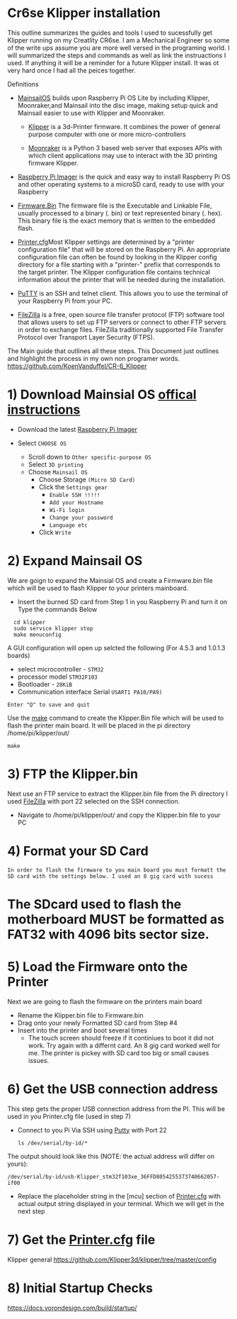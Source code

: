 # Cr6se Klipper installation
This outline summarizes the guides and tools I used to sucessfully get Klipper running on my Creatlity CR6se. I am a Mechanical Engineer so some of the write ups
assume you are more well versed in the programing world. I will summarized the steps and commands as well as link the instruactions I used. If anything it will be 
a reminder for a future Klipper install. It was ot very hard once I had all the peices together.

Definitions
- [MainsailOS](https://docs.mainsail.xyz/) builds upon Raspberry Pi OS Lite by including Klipper,    Moonraker,and Mainsail into the disc image, making setup quick and Mainsail easier to use with    Klipper and Moonraker.

  - [Klipper](https://www.klipper3d.org/) is a 3d-Printer firmware. It combines the power of general purpose computer with one or more micro-controllers

  - [Moonraker](https://moonraker.readthedocs.io/en/latest/) is a Python 3 based web server that exposes APIs with which client applications may use to interact with the 3D printing firmware Klipper.

- [Raspberry Pi Imager](https://www.raspberrypi.com/software/) is the quick and easy way to install Raspberry Pi OS and other operating systems to a microSD card, ready to use with your Raspberry

- [Firmware.Bin](https://stackoverflow.com/questions/40853918/what-are-common-structures-for-firmware-files) The firmware file is the Executable and Linkable File, usually processed to a binary (. bin) or text represented binary (. hex). This binary file is the exact memory that is written to the embedded flash. 

- [Printer.cfg](https://www.klipper3d.org/Installation.html)Most Klipper settings are determined by a "printer configuration file" that will be stored on the Raspberry Pi. An appropriate configuration file can often be found by looking in the Klipper config directory for a file starting with a "printer-" prefix that corresponds to the target printer. The Klipper configuration file contains technical information about the printer that will be needed during the installation.

- [PuTTY](https://www.putty.org/) is an SSH and telnet client. This allows you to use the terminal of your Raspberry Pi from your PC. 

- [FileZilla](https://filezilla-project.org/) is a free, open source file transfer protocol (FTP) software tool that allows users to set up FTP servers or connect to other FTP servers in order to exchange files. FileZilla traditionally supported File Transfer Protocol over Transport Layer Security (FTPS).

The Main guide that outlines all these steps. This Document just outlines and highlight the process in my own non programer words. 
https://github.com/KoenVanduffel/CR-6_Klipper


# 1) Download Mainsial OS [offical instructions](https://docs.mainsail.xyz/setup/mainsailos/pi-imager)
  
- Download the latest [Raspberry Pi Imager](https://www.raspberrypi.com/software/)  

 - Select ```CHOOSE OS``` 
   - Scroll down to ```Other specific-purpose OS```
   - Select ```3D printing```
   - Choose ```Mainsail OS```
      - Choose Storage ```(Micro SD Card)```
      - Click the ```Settings gear```
          - ```Enable SSH !!!!!```
          - ```Add your Hostname```
          - ```Wi-Fi login```
          - ```Change your password```
          - ```Language etc```
      - Click ```Write```
      
 # 2) Expand Mainsail OS
   We are goign to expand the Mainsial OS and create a Firmware.bin file which will be 
   used to flash Klipper to your printers mainboard.
   
  - Insert the burned SD card from Step 1 in you Raspberry Pi and turn it on
  Type the commands Below
  
  ``` 
    cd klipper
    sudo service klipper stop
    make menuconfig 
  ```  
       
A GUI configuration will open up selcted the following (For 4.5.3 and 1.0.1.3 boards)    

 - select microcontroller - ```STM32```
 - processor model ```STM32F103```
 - Bootloader - ```28KiB```
 - Communication interface Serial ```USART1 PA10/PA9)```
 
 ```Enter "Q" to save and quit```
   
   Use the [make](https://forums.raspberrypi.com/viewtopic.php?t=75648) command to create the Klipper.Bin file which will be used to flash the printer main board. It will be placed in the pi directory /home/pi/klipper/out/
   ```
   make
   ```
  
# 3) FTP the Klipper.bin
Next use an FTP service to extract the Klipper.bin file from the Pi directory 
I used [FileZilla](https://filezilla-project.org/) with port 22 selected on the SSH connection.
  - Navigate to /home/pi/klipper/out/ and copy the Klipper.bin file to your PC

# 4) Format your SD Card 
```In order to flash the firmware to you main board you must formatt the SD card with the settings below. I used an 8 gig card with sucess```

#  The SDcard used to flash the motherboard MUST be formatted as FAT32 with 4096 bits sector size.

# 5) Load the Firmware onto the Printer
Next we are going to flash the firmware on the printers main board
  - Rename the Klipper.bin file to Firmware.bin
  - Drag onto your newly Formatted SD card from Step #4
  - Insert into the printer and boot several times
    - The touch screen should freeze if it continiues to boot it did not work. Try again with a         differnt card. An 8 gig card worked well for me. The printer is pickey with SD card too           big or small causes issues. 

# 6) Get the USB connection address
This step gets the proper USB connection address from the PI. This will be used in you Printer.cfg file (used in step 7) 

 - Connect to you Pi Via SSH using [Putty](https://putty.org/) with Port 22

   ```
   ls /dev/serial/by-id/*
   ```

The output should look like this (NOTE: the actual address will differ on yours):

   ```/dev/serial/by-id/usb-Klipper_stm32f103xe_36FFD8054255373740662057-if00```
   
- Replace the placeholder string in the [mcu] section of [Printer.cfg](https://www.klipper3d.org/Installation.html) with actual output string displayed in your terminal. Which we will get in the next step

# 7) Get the [Printer.cfg](https://www.klipper3d.org/Installation.html) file



Klipper general https://github.com/Klipper3d/klipper/tree/master/config
  

# 8) Initial Startup Checks
https://docs.vorondesign.com/build/startup/

   

     
 
  
